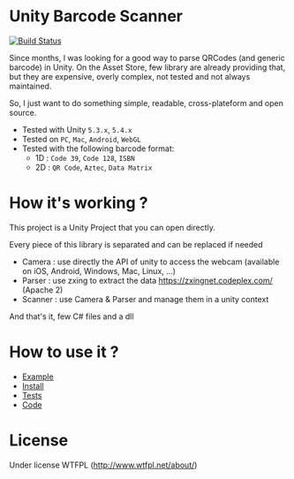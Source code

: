 # Unity Barcode Scanner
[![Build Status](https://travis-ci.org/kefniark/UnityBarcodeScanner.svg?branch=master)](https://travis-ci.org/kefniark/UnityBarcodeScanner)

Since months, I was looking for a good way to parse QRCodes (and generic barcode) in Unity.
On the Asset Store, few library are already providing that, but they are expensive, overly complex, not tested and not always maintained.

So, I just want to do something simple, readable, cross-plateform and open source.
* Tested with Unity `5.3.x`, `5.4.x`
* Tested on `PC`, `Mac`, `Android`, `WebGL`
* Tested with the following barcode format:
  * 1D : `Code 39`, `Code 128`, `ISBN`
  * 2D : `QR Code`, `Aztec`, `Data Matrix`

# How it's working ?
This project is a Unity Project that you can open directly.

Every piece of this library is separated and can be replaced if needed
* Camera : use directly the API of unity to access the webcam (available on iOS, Android, Windows, Mac, Linux, ...)
* Parser : use zxing to extract the data https://zxingnet.codeplex.com/ (Apache 2)
* Scanner : use Camera & Parser and manage them in a unity context

And that's it, few C# files and a dll

# How to use it ?
* [Example](Assets/Samples/)
* [Install](Assets/)
* [Tests](Assets/Editor/)
* [Code](Assets/Scripts/)

# License
Under license WTFPL (http://www.wtfpl.net/about/)